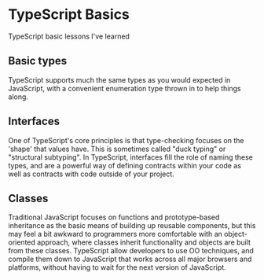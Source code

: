 # TypeScript Basics
TypeScript basic lessons I've learned

## Basic types
TypeScript supports much the same types as you would expected in JavaScript, with a convenient enumeration type thrown in to help things along.

## Interfaces
One of TypeScript's core principles is that type-checking focuses on the 'shape' that values have. This is sometimes called "duck typing" or "structural subtyping". In TypeScript, interfaces fill the role of naming these types, and are a powerful way of defining contracts within your code as well as contracts with code outside of your project. 

## Classes
Traditional JavaScript focuses on functions and prototype-based inheritance as the basic means of building up reusable components, but this may feel a bit awkward to programmers more comfortable with an object-oriented approach, where classes inherit functionality and objects are built from these classes. TypeScript allow developers to use OO techniques, and compile them down to JavaScript that works across all major browsers and platforms, without having to wait for the next version of JavaScript.
